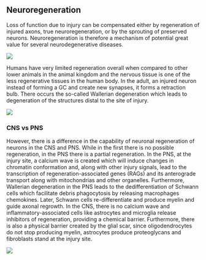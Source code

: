 ## Neuroregeneration

Loss of function due to injury can be compensated either by regeneration of injured axons, true neuroregeneration, or by the sprouting of preserved neurons. Neuroregeneration is therefore a mechanism of potential great value for several neurodegenerative diseases.

![](<2 - Source Material/Masters/attachments/Attachment 215.png>)

Humans have very limited regeneration overall when compared to other lower animals in the animal kingdom and the nervous tissue is one of the less regenerative tissues in the human body. In the adult, an injured neuron instead of forming a GC and create new synapses, it forms a retraction bulb. There occurs the so-called Wallerian degeneration which leads to degeneration of the structures distal to the site of injury.

![](<2 - Source Material/Masters/attachments/Attachment 216.png>)

### CNS vs PNS

However, there is a difference in the capability of neuronal regeneration of neurons in the CNS and PNS. While in the first there is no possible regeneration, in the PNS there is a partial regeneration. In the PNS, at the injury site, a calcium wave is created which will induce changes in chromatin conformation and, along with other injury signals, lead to the transcription of regeneration-associated genes (RAGs) and its anterograde transport along with mitochondrias and other organelles. Furthermore, Wallerian degeneration in the PNS leads to the dedifferentiation of Schwann cells which facilitate debris phagocytosis by releasing macrophages chemokines. Later, Schwann cells re-differentiate and produce myelin and guide axonal regrowth. In the CNS, there is no calcium wave and inflammatory-associated cells like astrocytes and microglia release inhibitors of regeneration, providing a chemical barrier. Furthermore, there is also a physical barrier created by the glial scar, since oligodendrocytes do not stop producing myelin, astrocytes produce proteoglycans and fibroblasts stand at the injury site.

![](<2 - Source Material/Masters/attachments/Attachment 217.png>)
